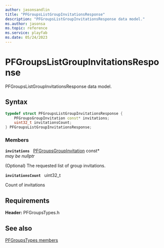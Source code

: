 ```yaml
---
author: jasonsandlin
title: "PFGroupsListGroupInvitationsResponse"
description: "PFGroupsListGroupInvitationsResponse data model."
ms.author: jasonsa
ms.topic: reference
ms.service: playfab
ms.date: 05/24/2023
---
```


# PFGroupsListGroupInvitationsResponse  

PFGroupsListGroupInvitationsResponse data model.  

## Syntax  
  
```cpp
typedef struct PFGroupsListGroupInvitationsResponse {  
    PFGroupsGroupInvitation const* invitations;  
    uint32_t invitationsCount;  
} PFGroupsListGroupInvitationsResponse;  
```
  
### Members  
  
**`invitations`** &nbsp; [PFGroupsGroupInvitation](pfgroupsgroupinvitation.md) const*  
*may be nullptr*  
  
(Optional) The requested list of group invitations.
  
**`invitationsCount`** &nbsp; uint32_t  
  
Count of invitations
  
  
## Requirements  
  
**Header:** PFGroupsTypes.h
  
## See also  
[PFGroupsTypes members](../pfgroupstypes_members.md)  

  
  
